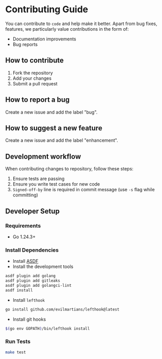 # Contributing Guide

You can contribute to `code` and help make it better. Apart from bug fixes,
features, we particularly value contributions in the form of:

- Documentation improvements
- Bug reports

## How to contribute

1. Fork the repository
2. Add your changes
3. Submit a pull request

## How to report a bug

Create a new issue and add the label "bug".

## How to suggest a new feature

Create a new issue and add the label "enhancement".

## Development workflow

When contributing changes to repository, follow these steps:

1. Ensure tests are passing
2. Ensure you write test cases for new code
3. `Signed-off-by` line is required in commit message (use `-s` flag while committing)

## Developer Setup

### Requirements

* Go 1.24.3+

### Install Dependencies

* Install [ASDF](https://asdf-vm.com/)
* Install the development tools

```bash
asdf plugin add golang
asdf plugin add gitleaks
asdf plugin add golangci-lint
asdf install
```

* Install `lefthook`

```bash
go install github.com/evilmartians/lefthook@latest
```

* Install git hooks

```bash
$(go env GOPATH)/bin/lefthook install
```

### Run Tests

```bash
make test
```



